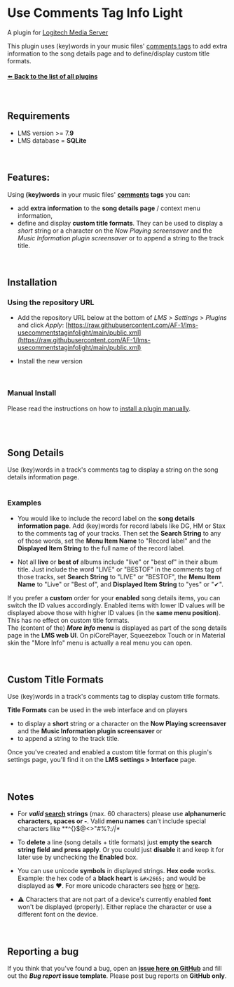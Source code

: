 Use Comments Tag Info Light
====

A plugin for [Logitech Media Server](https://github.com/Logitech/slimserver)<br>

This plugin uses (key)words in your music files' <u>comments tags</u> to add extra information to the song details page and to define/display custom title formats.
<br><br>
[⬅️ **Back to the list of all plugins**](https://github.com/AF-1/)
<br><br><br>

## Requirements

- LMS version >= 7.**9**
- LMS database = **SQLite**
<br><br><br>


## Features:
Using <b>(key)words</b> in your music files' <b><u>comments</u> tags</b> you can:<br>
- add **extra information** to the **song details page** / context menu information,<br>
- define and display **custom title formats**. They can be used to display a <i>short</i> string or a character on the <i>Now Playing screensaver</i> and the <i>Music Information plugin screensaver</i> or to append a string to the track title.
<br><br><br>


## Installation

### Using the repository URL

- Add the repository URL below at the bottom of *LMS* > *Settings* > *Plugins* and click *Apply*:
[https://raw.githubusercontent.com/AF-1/lms-usecommentstaginfolight/main/public.xml](https://raw.githubusercontent.com/AF-1/lms-usecommentstaginfolight/main/public.xml)

- Install the new version
<br>

### Manual Install

Please read the instructions on how to [install a plugin manually](https://github.com/AF-1/sobras/wiki/Manual-installation-of-LMS-plugins).
<br><br><br><br>


## Song Details

Use (key)words in a track's comments tag to display a string on the song details information page.<br><br>

### Examples

- You would like to include the record label on the **song details information page**. Add (key)words for record labels like DG, HM or Stax to the comments tag of your tracks. Then set the **Search String** to any of those words, set the **Menu Item Name** to "Record label" and the **Displayed Item String** to the full name of the record label.

- Not all **live** or **best of** albums include "live" or "best of" in their album title.
Just include the word "LIVE" or "BESTOF" in the comments tag of those tracks, set **Search String** to "LIVE" or "BESTOF", the **Menu Item Name** to "Live" or "Best of", and **Displayed Item String** to "yes" or "✔︎".

If you prefer a **custom** order for your **enabled** song details items, you can switch the ID values accordingly. Enabled items with lower ID values will be displayed above those with higher ID values (in the **same menu position**). This has no effect on custom title formats. <br>
The (content of the) ***More Info* menu** is displayed as part of the song details page in the **LMS web UI**. On piCorePlayer, Squeezebox Touch or in Material skin the "More Info" menu is actually a real menu you can open.
<br><br><br>


## Custom Title Formats

Use (key)words in a track's comments tag to display custom title formats.

**Title Formats** can be used in the web interface and on players<br>
- to display a **short** string or a character on the **Now Playing screensaver** and the **Music Information plugin screensaver** or<br>
- to append a string to the track title.

Once you've created and enabled a custom title format on this plugin's settings page, you'll find it on the **LMS settings > Interface** page.
<br><br><br>


## Notes

- For **<i>valid</i> <u>search</u> strings** (max. 60 characters) please use **alphanumeric characters, spaces or -**. Valid **menu names** can't include special characters like **^{}$@<>"#%?*:/|\**

- To **delete** a line (song details + title formats) just **empty the search string field and press **apply****. Or you could just **disable** it and keep it for later use by unchecking the **Enabled** box.

- You can use unicode **symbols** in displayed strings. **Hex code** works. Example: the hex code of a **black heart** is `&#x2665;` and would be displayed as &#x2665;. For more unicode characters see <a href="https://www.rapidtables.com/web/html/html-codes.html">here</a> or <a href="https://codepoints.net/U+2665">here</a>.

- ⚠️ Characters that are not part of a device's currently enabled **font** won't be displayed (properly). Either replace the character or use a different font on the device.
<br><br><br>

## Reporting a bug

If you think that you've found a bug, open an [**issue here on GitHub**](https://github.com/AF-1/lms-usecommentstaginfolight/issues) and fill out the ***Bug report* issue template**. Please post bug reports on **GitHub only**.
